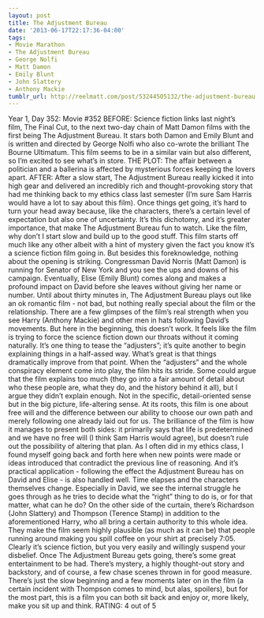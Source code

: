 ```yaml
---
layout: post
title: The Adjustment Bureau
date: '2013-06-17T22:17:36-04:00'
tags:
- Movie Marathon
- The Adjustment Bureau
- George Nolfi
- Matt Damon
- Emily Blunt
- John Slattery
- Anthony Mackie
tumblr_url: http://reelmatt.com/post/53244505132/the-adjustment-bureau
---
```



Year 1, Day 352: Movie #352
BEFORE: Science fiction links last night’s film, The Final Cut, to the next two-day chain of Matt Damon films with the first being The Adjustment Bureau. It stars both Damon and Emily Blunt and is written and directed by George Nolfi who also co-wrote the brilliant The Bourne Ultimatum. This film seems to be in a similar vain but also different, so I’m excited to see what’s in store.
THE PLOT: The affair between a politician and a ballerina is affected by mysterious forces keeping the lovers apart.
AFTER: After a slow start, The Adjustment Bureau really kicked it into high gear and delivered an incredibly rich and thought-provoking story that had me thinking back to my ethics class last semester (I’m sure Sam Harris would have a lot to say about this film). Once things get going, it’s hard to turn your head away because, like the characters, there’s a certain level of expectation but also one of uncertainty. It’s this dichotomy, and it’s greater importance, that make The Adjustment Bureau fun to watch.
Like the film, why don’t I start slow and build up to the good stuff. This film starts off much like any other albeit with a hint of mystery given the fact you know it’s a science fiction film going in. But besides this foreknowledge, nothing about the opening is striking. Congressman David Norris (Matt Damon) is running for Senator of New York and you see the ups and downs of his campaign. Eventually, Elise (Emily Blunt) comes along and makes a profound impact on David before she leaves without giving her name or number. Until about thirty minutes in, The Adjustment Bureau plays out like an ok romantic film - not bad, but nothing really special about the film or the relationship. There are a few glimpses of the film’s real strength when you see Harry (Anthony Mackie) and other men in hats following David’s movements. But here in the beginning, this doesn’t work. It feels like the film is trying to force the science fiction down our throats without it coming naturally. It’s one thing to tease the “adjusters”; it’s quite another to begin explaining things in a half-assed way.
What’s great is that things dramatically improve from that point. When the “adjusters” and the whole conspiracy element come into play, the film hits its stride. Some could argue that the film explains too much (they go into a fair amount of detail about who these people are, what they do, and the history behind it all), but I argue they didn’t explain enough. Not in the specific, detail-oriented sense but in the big picture, life-altering sense. At its roots, this film is one about free will and the difference between our ability to choose our own path and merely following one already laid out for us. The brilliance of the film is how it manages to present both sides: it primarily says that life is predetermined and we have no free will (I think Sam Harris would agree), but doesn’t rule out the possibility of altering that plan. As I often did in my ethics class, I found myself going back and forth here when new points were made or ideas introduced that contradict the previous line of reasoning. And it’s practical application - following the effect the Adjustment Bureau has on David and Elise - is also handled well. Time elapses and the characters themselves change. Especially in David, we see the internal struggle he goes through as he tries to decide what the “right” thing to do is, or for that matter, what can he do? On the other side of the curtain, there’s Richardson (John Slattery) and Thompson (Terence Stamp) in addition to the aforementioned Harry, who all bring a certain authority to this whole idea. They make the film seem highly plausible (as much as it can be) that people running around making you spill coffee on your shirt at precisely 7:05. Clearly it’s science fiction, but you very easily and willingly suspend your disbelief.
Once The Adjustment Bureau gets going, there’s some great entertainment to be had. There’s mystery, a highly thought-out story and backstory, and of course, a few chase scenes thrown in for good measure. There’s just the slow beginning and a few moments later on in the film (a certain incident with Thompson comes to mind, but alas, spoilers), but for the most part, this is a film you can both sit back and enjoy or, more likely, make you sit up and think.
RATING: 4 out of 5
